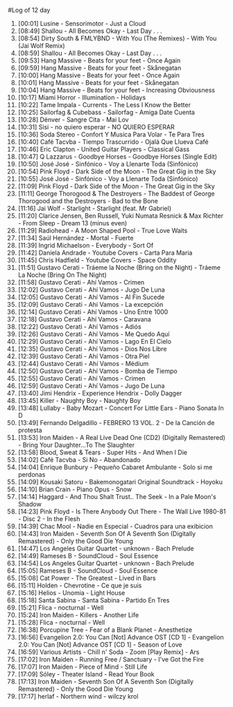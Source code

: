 #Log of 12 day

1. [00:01] Lusine - Sensorimotor - Just a Cloud
1. [08:49] Shallou - All Becomes Okay - Last Day . . .
1. [08:54] Dirty South & FMLYBND - With You (The Remixes) - With You (Jai Wolf Remix)
1. [08:59] Shallou - All Becomes Okay - Last Day . . .
1. [09:53] Hang Massive - Beats for your feet - Once Again
1. [09:59] Hang Massive - Beats for your feet - Skånegatan
1. [10:00] Hang Massive - Beats for your feet - Once Again
1. [10:01] Hang Massive - Beats for your feet - Skånegatan
1. [10:04] Hang Massive - Beats for your feet - Increasing Obviousness
1. [10:17] Miami Horror - Illumination - Holidays
1. [10:22] Tame Impala - Currents - The Less I Know the Better
1. [10:25] Sailorfag & Cubebass - Sailorfag - Amiga Date Cuenta
1. [10:28] Dënver - Sangre Cita - Mai Lov
1. [10:31] Sisi - no quiero esperar - NO QUIERO ESPERAR
1. [10:36] Soda Stereo - Confort Y Musica Para Volar - Te Para Tres
1. [10:40] Café Tacvba - Tiempo Trascurrido - Ojalá Que Llueva Café
1. [10:46] Eric Clapton - United Guitar Players - Classical Gass
1. [10:47] Q Lazzarus - Goodbye Horses - Goodbye Horses (Single Edit)
1. [10:50] José José - Sinfónico - Voy a Llenarte Toda (Sinfónico)
1. [10:54] Pink Floyd - Dark Side of the Moon - The Great Gig in the Sky
1. [10:55] José José - Sinfónico - Voy a Llenarte Toda (Sinfónico)
1. [11:09] Pink Floyd - Dark Side of the Moon - The Great Gig in the Sky
1. [11:11] George Thorogood & The Destroyers - The Baddest of George Thorogood and the Destroyers - Bad to the Bone
1. [11:16] Jai Wolf - Starlight - Starlight (feat. Mr Gabriel)
1. [11:20] Clarice Jensen, Ben Russell, Yuki Numata Resnick & Max Richter - From Sleep - Dream 13 (minus even)
1. [11:29] Radiohead - A Moon Shaped Pool - True Love Waits
1. [11:34] Saúl Hernández - Mortal - Fuerte
1. [11:39] Ingrid Michaelson - Everybody - Sort Of
1. [11:42] Daniela Andrade - Youtube Covers - Carta Para Maria
1. [11:45] Chris Hadfield - Youtube Covers - Space Oddity
1. [11:51] Gustavo Cerati - Tráeme la Noche (Bring on the Night) - Tráeme La Noche (Bring On The Night)
1. [11:58] Gustavo Cerati - Ahí Vamos - Crimen
1. [12:02] Gustavo Cerati - Ahí Vamos - Jugo De Luna
1. [12:05] Gustavo Cerati - Ahí Vamos - Al Fin Sucede
1. [12:09] Gustavo Cerati - Ahí Vamos - La excepción
1. [12:14] Gustavo Cerati - Ahí Vamos - Uno Entre 1000
1. [12:18] Gustavo Cerati - Ahí Vamos - Caravana
1. [12:22] Gustavo Cerati - Ahí Vamos - Adiós
1. [12:26] Gustavo Cerati - Ahí Vamos - Me Quedo Aquí
1. [12:29] Gustavo Cerati - Ahí Vamos - Lago En El Cielo
1. [12:35] Gustavo Cerati - Ahí Vamos - Dios Nos Libre
1. [12:39] Gustavo Cerati - Ahí Vamos - Otra Piel
1. [12:44] Gustavo Cerati - Ahí Vamos - Médium
1. [12:50] Gustavo Cerati - Ahí Vamos - Bomba de Tiempo
1. [12:55] Gustavo Cerati - Ahí Vamos - Crimen
1. [12:59] Gustavo Cerati - Ahí Vamos - Jugo De Luna
1. [13:40] Jimi Hendrix - Experience Hendrix - Dolly Dagger
1. [13:45] Killer - Naughty Boy - Naughty Boy
1. [13:48] Lullaby - Baby Mozart - Concert For Little Ears - Piano Sonata In D
1. [13:49] Fernando Delgadillo - FEBRERO 13 VOL. 2 - De la Canción de protesta
1. [13:53] Iron Maiden - A Real Live Dead One (CD2) (Digitally Remastered) - Bring Your Daughter...To The Slaughter
1. [13:58] Blood, Sweat & Tears - Super Hits - And When I Die
1. [14:02] Café Tacvba - Si No - Abandonado
1. [14:04] Enrique Bunbury - Pequeño Cabaret Ambulante - Solo si me perdonas
1. [14:09] Kousaki Satoru - Bakemonogatari Original Soundtrack - Hoyoku
1. [14:10] Brian Crain - Piano Opus - Snow
1. [14:14] Haggard - And Thou Shalt Trust.. The Seek - In a Pale Moon's Shadow
1. [14:23] Pink Floyd - Is There Anybody Out There - The Wall Live 1980-81 - Disc 2 - In the Flesh
1. [14:39] Chac Mool - Nadie en Especial - Cuadros para una exibicion
1. [14:43] Iron Maiden - Seventh Son Of A Seventh Son (Digitally Remastered) - Only the Good Die Young
1. [14:47] Los Angeles Guitar Quartet - unknown - Bach Prelude
1. [14:49] Rameses B - SoundCloud - Soul Essence
1. [14:54] Los Angeles Guitar Quartet - unknown - Bach Prelude
1. [15:05] Rameses B - SoundCloud - Soul Essence
1. [15:08] Cat Power - The Greatest - Lived in Bars
1. [15:11] Holden - Chevrotine - Ce que je suis
1. [15:16] Helios - Unomia - Light House
1. [15:18] Santa Sabina - Santa Sabina - Partido En Tres
1. [15:21] Flica - nocturnal - Well
1. [15:24] Iron Maiden - Killers - Another Life
1. [15:28] Flica - nocturnal - Well
1. [16:38] Porcupine Tree - Fear of a Blank Planet - Anesthetize
1. [16:56] Evangelion 2.0: You Can [Not] Advance OST [CD 1] - Evangelion 2.0: You Can [Not] Advance OST [CD 1] - Season of Love
1. [16:59] Various Artists - Chill n' Soda - Zoom [Play Remix] - Ars
1. [17:02] Iron Maiden - Running Free / Sanctuary - I've Got the Fire
1. [17:07] Iron Maiden - Piece of Mind - Still Life
1. [17:09] Sóley - Theater Island - Read Your Book
1. [17:13] Iron Maiden - Seventh Son Of A Seventh Son (Digitally Remastered) - Only the Good Die Young
1. [17:17] herlaf - Northern wind - wilczy krol
